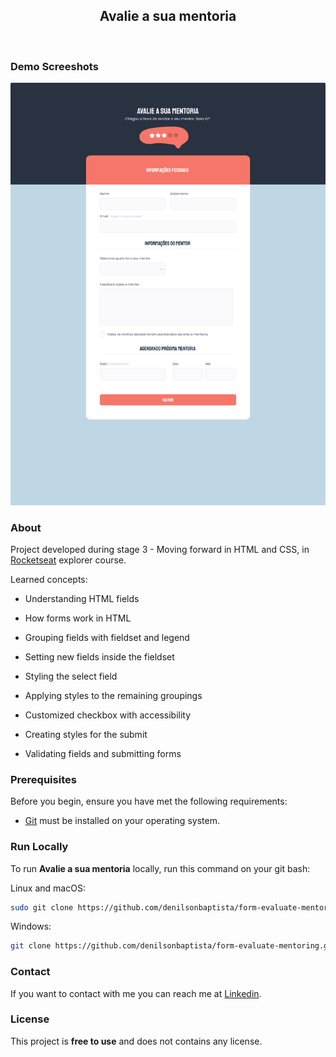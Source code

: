 <div align="center">
  
  <h2 align="center">Avalie a sua mentoria</h2>

</div>

<br />


### Demo Screeshots

![form](.github/preview.png "Desktop Demo")

### About

Project developed during stage 3 - Moving forward in HTML and CSS, in [Rocketseat](https://github.com/Rocketseat) explorer course.  

Learned concepts:

- Understanding HTML fields

- How forms work in HTML

- Grouping fields with fieldset and legend

- Setting new fields inside the fieldset

- Styling the select field

- Applying styles to the remaining groupings

- Customized checkbox with accessibility

- Creating styles for the submit

- Validating fields and submitting forms

### Prerequisites

Before you begin, ensure you have met the following requirements:

- [Git](https://git-scm.com/downloads "Download Git") must be installed on your operating system.

### Run Locally

To run **Avalie a sua mentoria** locally, run this command on your git bash:

Linux and macOS:

```bash
sudo git clone https://github.com/denilsonbaptista/form-evaluate-mentoring.git
```

Windows:

```bash
git clone https://github.com/denilsonbaptista/form-evaluate-mentoring.git
```

### Contact

If you want to contact with me you can reach me at [Linkedin](https://www.linkedin.com/in/denilsonbaptista/).

### License

This project is **free to use** and does not contains any license.
